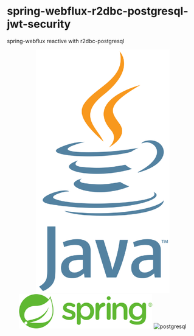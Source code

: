 # spring-webflux-r2dbc-postgresql-jwt-security
 spring-webflux reactive with r2dbc-postgresql



<p align="center">
  <img src="Java_programming_language_logo.svg.png" width="350" title="JAVA">
  <img src="1280px-Spring_Framework_Logo_2018.svg.png" width="350" alt="Spring">
  <img src="yelephant.png" width="350" alt="postgresql">
</p>